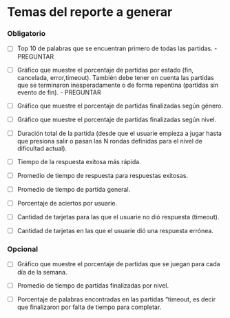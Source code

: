 # Temas del reporte a generar

### Obligatorio

- [ ] Top 10 de palabras que se encuentran primero de todas las partidas. - PREGUNTAR

- [ ] Gráfico que muestre el porcentaje de partidas por estado (fin, cancelada, error,timeout). También debe tener en cuenta las partidas que se terminaron inesperadamente o de forma repentina (partidas sin evento de fin). - PREGUNTAR

- [ ] Gráfico que muestre el porcentaje de partidas finalizadas según género.

- [ ] Gráfico que muestre el porcentaje de partidas finalizadas según nivel.

- [ ] Duración total de la partida (desde que el usuarie empieza a jugar hasta que presiona salir o pasan las N rondas definidas para el nivel de dificultad actual).

- [ ] Tiempo de la respuesta exitosa más rápida.

- [ ] Promedio de tiempo de respuesta para respuestas exitosas.

- [ ] Promedio de tiempo de partida general.

- [ ] Porcentaje de aciertos por usuarie.

- [ ] Cantidad de tarjetas para las que el usuarie no dió respuesta (timeout).

- [ ] Cantidad de tarjetas en las que el usuarie dió una respuesta errónea.

### Opcional

- [ ] Gráfico que muestre el porcentaje de partidas que se juegan para cada día de la semana.

- [ ] Promedio de tiempo de partidas finalizadas por nivel.

- [ ] Porcentaje de palabras encontradas en las partidas “timeout, es decir que finalizaron por falta de tiempo para completar.